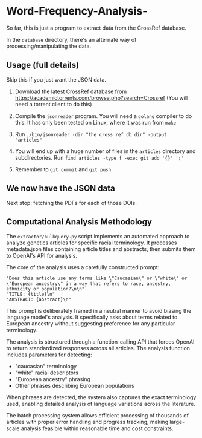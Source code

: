 # Word-Frequency-Analysis-

So far, this is just a program to extract data from the CrossRef database.

In the `database` directory, there's an alternate way of processing/manipulating the data.

## Usage (full details)

Skip this if you just want the JSON data.

1. Download the latest CrossRef database from https://academictorrents.com/browse.php?search=Crossref
(You will need a torrent client to do this)

2. Compile the `jsonreader` program. You will need a `golang` compiler to do this. It has only
been tested on Linux, where it was run from `make`

3. Run `./bin/jsonreader -dir "the cross ref db dir" -output "articles"`

4. You will end up with a huge number of files in the `articles` directory and subdirectories.
Run `find articles -type f -exec git add '{}' ';'`

5. Remember to `git commit` and `git push`

## We now have the JSON data

Next stop: fetching the PDFs for each of those DOIs.

## Computational Analysis Methodology

The `extractor/bulkquery.py` script implements an automated approach to analyze genetics articles for specific racial terminology. It processes metadata.json files containing article titles and abstracts, then submits them to OpenAI's API for analysis.

The core of the analysis uses a carefully constructed prompt:
```
"Does this article use any terms like \"Caucasian\" or \"white\" or \"European ancestry\" in a way that refers to race, ancestry, ethnicity or population?\n\n"
"TITLE: {title}\n"
"ABSTRACT: {abstract}\n"
```

This prompt is deliberately framed in a neutral manner to avoid biasing the language model's analysis. It specifically asks about terms related to European ancestry without suggesting preference for any particular terminology.

The analysis is structured through a function-calling API that forces OpenAI to return standardized responses across all articles. The analysis function includes parameters for detecting:
- "caucasian" terminology
- "white" racial descriptors
- "European ancestry" phrasing
- Other phrases describing European populations

When phrases are detected, the system also captures the exact terminology used, enabling detailed analysis of language variations across the literature.

The batch processing system allows efficient processing of thousands of articles with proper error handling and progress tracking, making large-scale analysis feasible within reasonable time and cost constraints.


